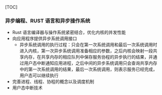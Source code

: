 [TOC]

### 异步编程、RUST 语言和异步操作系统

- Rust 语言编译器与操作系统紧密结合，优化内核的并发性能
- 向应用程序提供异步系统调用接口
    - 异步系统调用的执行过程：只会在第一次系统调用和最后一次系统调用时进入内核，第一次异步系统调用准备相应的参数，之后内核会映射一段共享内存，在共享内存的相应队列中保存服务协程的异步执行的结果，并通过用户态中断通知应用进程，之后中间的异步系统调用只会查询共享内存中的第一次系统调用的结果，最后一次系统调用，则表示服务已经完成，用户态可以继续执行
- 完善进程、线程、协程的概念以及调度机制
- 用户态中断技术



